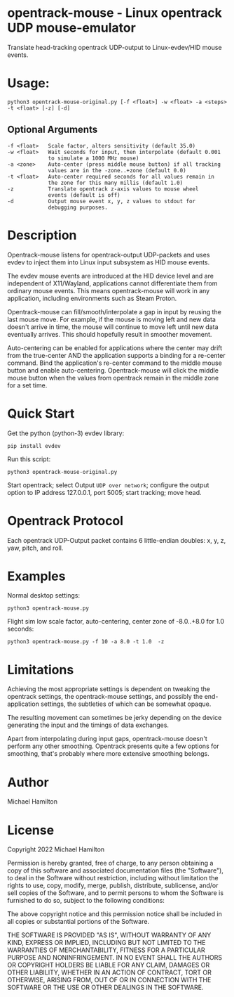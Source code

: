 
opentrack-mouse - Linux opentrack UDP mouse-emulator
====================================================

Translate head-tracking opentrack UDP-output to Linux-evdev/HID mouse events.

Usage:
======

    python3 opentrack-mouse-original.py [-f <float>] -w <float> -a <steps> -t <float> [-z] [-d]

Optional Arguments
------------------

    -f <float>   Scale factor, alters sensitivity (default 35.0)
    -w <float>   Wait seconds for input, then interpolate (default 0.001
                 to simulate a 1000 MHz mouse)
    -a <zone>    Auto-center (press middle mouse button) if all tracking
                 values are in the -zone..+zone (default 0.0)
    -t <float>   Auto-center required seconds for all values remain in
                 the zone for this many millis (default 1.0)
    -z           Translate opentrack z-axis values to mouse wheel
                 events (default is off)
    -d           Output mouse event x, y, z values to stdout for
                 debugging purposes.

Description
===========

Opentrack-mouse listens for opentrack-output UDP-packets and uses evdev
to inject them into Linux input subsystem as HID mouse events.

The evdev mouse events are introduced at the HID device level and are
independent of X11/Wayland, applications cannot differentiate them
from ordinary mouse events.  This means opentrack-mouse will work in
any application, including environments such as Steam Proton.

Opentrack-mouse can fill/smooth/interpolate a gap in input by reusing
the last mouse move. For example, if the mouse is moving left and new
data doesn't arrive in time, the mouse will continue to move left until
new data eventually arrives.  This should hopefully result in smoother
movement.

Auto-centering can be enabled for applications where the center
may drift from the true-center AND the application supports a
binding for a re-center command.  Bind the application's re-center
command to the middle mouse button and enable auto-centering.
Opentrack-mouse will click the middle mouse button when the
values from opentrack remain in the middle zone for a set time.

Quick Start
===========

Get the python (python-3) evdev library:

    pip install evdev

Run this script:

    python3 opentrack-mouse-original.py

Start opentrack; select Output `UDP over network`; configure the
output option to IP address 127.0.0.1, port 5005; start tracking;
move head.

Opentrack Protocol
==================

Each opentrack UDP-Output packet contains 6 little-endian
doubles: x, y, z, yaw, pitch, and roll.

Examples
========

Normal desktop settings:

    python3 opentrack-mouse.py

Flight sim low scale factor, auto-centering, center zone
of -8.0..+8.0 for 1.0 seconds:

    python3 opentrack-mouse.py -f 10 -a 8.0 -t 1.0  -z

Limitations
===========

Achieving the most appropriate settings is dependent on tweaking
the opentrack settings, the opentrack-mouse settings, and possibly
the end-application settings, the subtleties of which can be somewhat
opaque.

The resulting movement can sometimes be jerky depending on the device
generating the input and the timings of data exchanges.

Apart from interpolating during input gaps, opentrack-mouse doesn't
perform any other smoothing. Opentrack presents quite a few options
for smoothing, that's probably where more extensive smoothing belongs.

Author
======

Michael Hamilton

License
=======

Copyright 2022 Michael Hamilton

Permission is hereby granted, free of charge, to any person obtaining a
copy of this software and associated documentation files (the "Software"),
to deal in the Software without restriction, including without limitation
the rights to use, copy, modify, merge, publish, distribute, sublicense,
and/or sell copies of the Software, and to permit persons to whom the
Software is furnished to do so, subject to the following conditions:

The above copyright notice and this permission notice shall be included
in all copies or substantial portions of the Software.

THE SOFTWARE IS PROVIDED "AS IS", WITHOUT WARRANTY OF ANY KIND, EXPRESS OR
IMPLIED, INCLUDING BUT NOT LIMITED TO THE WARRANTIES OF MERCHANTABILITY,
FITNESS FOR A PARTICULAR PURPOSE AND NONINFRINGEMENT. IN NO EVENT SHALL
THE AUTHORS OR COPYRIGHT HOLDERS BE LIABLE FOR ANY CLAIM, DAMAGES OR OTHER
LIABILITY, WHETHER IN AN ACTION OF CONTRACT, TORT OR OTHERWISE, ARISING FROM,
OUT OF OR IN CONNECTION WITH THE SOFTWARE OR THE USE OR OTHER DEALINGS IN THE
SOFTWARE.
